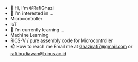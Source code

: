 - 👋 Hi, I’m @RafiGhazi
- 👀 I’m interested in ...
- Microcontroller
- IoT
- 🌱 I’m currently learning ...
- Machine Learning
- RICS-V / pure assembly code for Microcontroller
- 📫 How to reach me
  Email me at Ghazirafi7@gmail.com or rafi.budiawan@binus.ac.id
<!---
RafiGhazi/RafiGhazi is a ✨ special ✨ repository because its `README.md` (this file) appears on your GitHub profile.
You can click the Preview link to take a look at your changes.
--->
